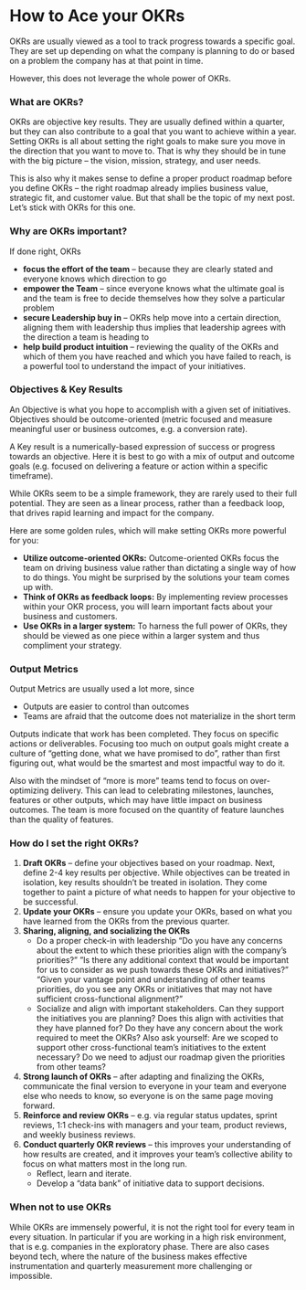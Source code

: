 # How to Ace your OKRs


OKRs are usually viewed as a tool to track progress towards a specific goal. They are set up depending on what the company is planning to do or based on a problem the company has at that point in time.

However, this does not leverage the whole power of OKRs.

### What are OKRs?
OKRs are objective key results. They are usually defined within a quarter, but they can also contribute to a goal that you want to achieve within a year. Setting OKRs is all about setting the right goals to make sure you move in the direction that you want to move to. That is why they should be in tune with the big picture – the vision, mission, strategy, and user needs.

This is also why it makes sense to define a proper product roadmap before you define OKRs – the right roadmap already implies business value, strategic fit, and customer value. But that shall be the topic of my next post. Let’s stick with OKRs for this one.

### Why are OKRs important?
If done right, OKRs
- **focus the effort of the team** – because they are clearly stated and everyone knows which direction to go
- **empower the Team** – since everyone knows what the ultimate goal is and the team is free to decide themselves how they solve a particular problem
- **secure Leadership buy in** – OKRs help move into a certain direction, aligning them with leadership thus implies that leadership agrees with the direction a team is heading to
- **help build product intuition**  – reviewing the quality of the OKRs and which of them you have reached and which you have failed to reach, is a powerful tool to understand the impact of your initiatives.

### Objectives & Key Results
An Objective is what you hope to accomplish with a given set of initiatives. Objectives should be outcome-oriented (metric focused and measure meaningful user or business outcomes, e.g. a conversion rate).

A Key result is a numerically-based expression of success or progress towards an objective. Here it is best to go with a mix of output and outcome goals (e.g. focused on delivering a feature or action within a specific timeframe).

While OKRs seem to be a simple framework, they are rarely used to their full potential. They are seen as a linear process, rather than a feedback loop, that drives rapid learning and impact for the company.

Here are some golden rules, which will make setting OKRs more powerful for you:

- **Utilize outcome-oriented OKRs:** Outcome-oriented OKRs focus the team on driving business value rather than dictating a single way of how to do things. You might be surprised by the solutions your team comes up with.
- **Think of OKRs as feedback loops:** By implementing review processes within your OKR process, you will learn important facts about your business and customers.
- **Use OKRs in a larger system:** To harness the full power of OKRs, they should be viewed as one piece within a larger system and thus compliment your strategy.

### Output Metrics
Output Metrics are usually used a lot more, since
- Outputs are easier to control than outcomes
- Teams are afraid that the outcome does not materialize in the short term

Outputs indicate that work has been completed. They focus on specific actions or deliverables. Focusing too much on output goals might create a culture of “getting done, what we have promised to do”, rather than first figuring out, what would be the smartest and most impactful way to do it.

Also with the mindset of “more is more” teams tend to focus on over-optimizing delivery. This can lead to celebrating milestones, launches, features or other outputs, which may have little impact on business outcomes. The team is more focused on the quantity of feature launches than the quality of features.

### How do I set the right OKRs?
1. **Draft OKRs** – define your objectives based on your roadmap. Next, define 2-4 key results per objective. While objectives can be treated in isolation, key results shouldn’t be treated in isolation. They come together to paint a picture of what needs to happen for your objective to be successful.
2. **Update your OKRs** – ensure you update your OKRs, based on what you have learned from the OKRs from the previous quarter.
3. **Sharing, aligning, and socializing the OKRs**
    - Do a proper check-in with leadership “Do you have any concerns about the extent to which these priorities align with the company’s priorities?” ”Is there any additional context that would be important for us to consider as we push towards these OKRs and initiatives?” “Given your vantage point and understanding of other teams priorities, do you see any OKRs or initiatives that may not have sufficient cross-functional alignment?”
    - Socialize and align with important stakeholders. Can they support the initiatives you are planning? Does this align with activities that they have planned for? Do they have any concern about the work required to meet the OKRs? Also ask yourself: Are we scoped to support other cross-functional team’s initiatives to the extent necessary? Do we need to adjust our roadmap given the priorities from other teams?
4. **Strong launch of OKRs** – after adapting and finalizing the OKRs, communicate the final version to everyone in your team and everyone else who needs to know, so everyone is on the same page moving forward.
5. **Reinforce and review OKRs** – e.g. via regular status updates, sprint reviews, 1:1 check-ins with managers and your team, product reviews, and weekly business reviews.
6. **Conduct quarterly OKR reviews** – this improves your understanding of how results are created, and it improves your team’s collective ability to focus on what matters most in the long run.
    - Reflect, learn and iterate.
    - Develop a “data bank” of initiative data to support decisions.

### When not to use OKRs
While OKRs are immensely powerful, it is not the right tool for every team in every situation. In particular if you are working in a high risk environment, that is e.g. companies in the exploratory phase. There are also cases beyond tech, where the nature of the business makes effective instrumentation and quarterly measurement more challenging or impossible.
